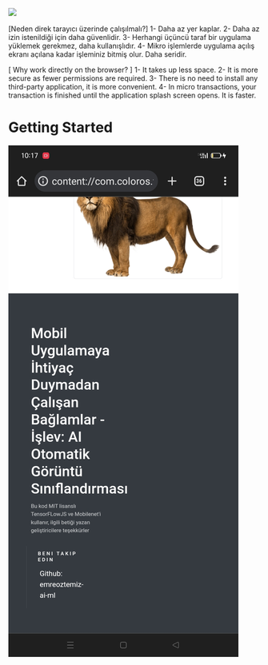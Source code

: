 ![](https://avatars.githubusercontent.com/u/178294790?v=4)
 
 [Neden direk tarayıcı üzerinde çalışılmalı?]
1- Daha az yer kaplar.
2- Daha az izin istenildiği için daha güvenlidir.
3- Herhangi üçüncü taraf bir uygulama yüklemek gerekmez, daha kullanışlıdır.
4- Mikro işlemlerde uygulama açılış ekranı açılana kadar işleminiz bitmiş olur. Daha seridir.

  [ Why work directly on the browser? ]
1- It takes up less space.
2- It is more secure as fewer permissions are required.
3- There is no need to install any third-party application, it is more convenient.
4- In micro transactions, your transaction is finished until the application splash screen opens. It is faster.

# Getting Started




![image](https://raw.githubusercontent.com/emreoztemiz-ai-ml/Running-contexts-without-needing-a-Mobile-App/main/Thankful.jpeg)


